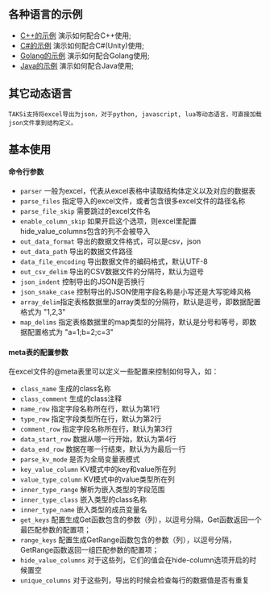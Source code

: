 ## 各种语言的示例


* [C++的示例](Cpp) 演示如何配合C++使用;
* [C#的示例](CSharp) 演示如何配合C#(Unity)使用;
* [Golang的示例](Go) 演示如何配合Golang使用;
* [Java的示例](Java) 演示如何配合Java使用;

## 其它动态语言
 
    TAKSi支持将excel导出为json，对于python, javascript, lua等动态语言，可直接加载json文件拿到结构定义。
    
## 基本使用

#### 命令行参数

* `parser` 一般为excel，代表从excel表格中读取结构体定义以及对应的数据表
* `parse_files` 指定导入的excel文件，或者包含很多excel文件的路径名称
* `parse_file_skip` 需要跳过的excel文件名
* `enable_column_skip` 如果开启这个选项，则excel里配置hide_value_columns包含的列不会被导入
* `out_data_format` 导出的数据文件格式，可以是csv，json
* `out_data_path` 导出的数据文件路径
* `data_file_encoding` 导出数据文件的编码格式，默认UTF-8
* `out_csv_delim` 导出的CSV数据文件的分隔符，默认为逗号
* `json_indent` 控制导出的JSON是否换行
* `json_snake_case` 控制导出的JSON使用字段名称是小写还是大写驼峰风格
* `array_delim`指定表格数据里的array类型的分隔符，默认是逗号，即数据配置格式为 "1,2,3"
* `map_delims` 指定表格数据里的map类型的分隔符，默认是分号和等号，即数据配置格式为 "a=1;b=2;c=3"

#### meta表的配置参数

在excel文件的@meta表里可以定义一些配置来控制如何导入，如：

* `class_name`  生成的class名称	
* `class_comment`   生成的class注释
* `name_row` 指定字段名称所在行，默认为第1行
* `type_row` 指定字段类型所在行，默认为第2行
* `comment_row` 指定字段名称所在行，默认为第3行
* `data_start_row` 数据从哪一行开始，默认为第4行
* `data_end_row` 数据在哪一行结束，默认为为最后一行
* `parse_kv_mode` 是否为全局变量表模式
* `key_value_column` KV模式中的key和value所在列
* `value_type_column` KV模式中的value类型所在列
* `inner_type_range`  解析为嵌入类型的字段范围
* `inner_type_class` 嵌入类型的class名称
* `inner_type_name` 嵌入类型的成员变量名
* `get_keys` 配置生成Get函数包含的参数（列），以逗号分隔，Get函数返回一个最匹配参数的配置项；
* `range_keys`  配置生成GetRange函数包含的参数（列），以逗号分隔，GetRange函数返回一组匹配参数的配置项；
* `hide_value_columns` 对于这些列，它们的值会在hide-column选项开启的时候置空
* `unique_columns` 对于这些列，导出的时候会检查每行的数据值是否有重复
